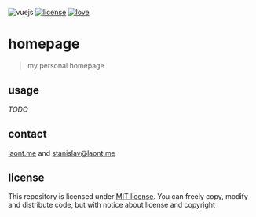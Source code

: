 ![vuejs](https://img.shields.io/badge/vue_inside-42b883?style=flat)
[![license](https://img.shields.io/badge/mit_license-black?style=flat)](/LICENSE.md)
[![love](https://img.shields.io/badge/made_with_❤-ff3053?style=flat)](https://laont.me/)

# homepage
> my personal homepage

## usage
*TODO*

## contact
[laont.me](https://laont.me) and [stanislav@laont.me](mailto:stanislav@laont.me)

## license
This repository is licensed under [MIT license](/LICENSE.md). You can freely copy, modify and distribute code, but with notice about license and copyright